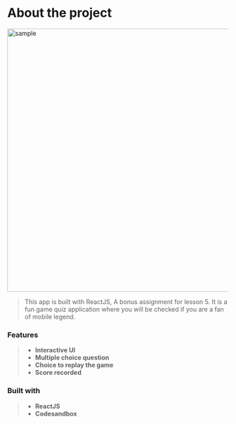 # About the project

<img src="https://user-images.githubusercontent.com/52632590/127493392-818406cd-8752-44dd-ba18-15b9401a2fbe.png" alt="sample" width="600" />

> This app is built with ReactJS, A bonus assignment for lesson 5. It is a fun game quiz application where you will be checked if you are a fan of mobile legend.

### Features

> - **Interactive UI**
> - **Multiple choice question**
> - **Choice to replay the game**
> - **Score recorded**

### Built with

> - **ReactJS**
> - **Codesandbox**
